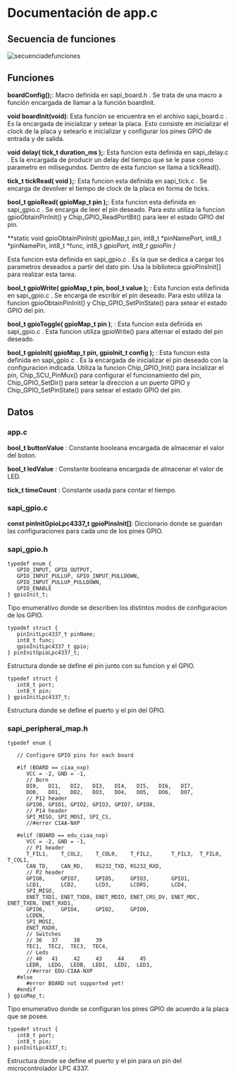 # **Documentación de app.c**


## **Secuencia de funciones**

![secuenciadefunciones](https://user-images.githubusercontent.com/65372063/84417608-45ce4900-abec-11ea-9b65-7c2603ccd6bd.png)

## **Funciones**

**boardConfig();**: Macro definida en sapi_board.h . Se trata de una macro a función 
encargada de llamar a  la función boardInit.

**void boardInit(void)**: Esta función se encuentra en el archivo sapi_board.c . Es la 
encargada de inicializar y setear la placa.
Esto consiste en inicializar el clock de la placa y setearlo e inicializar y
 configurar los pines GPIO de entrada y de salida.
 

**void delay( tick_t duration_ms );**: Esta funcion esta definida en sapi_delay.c . Es
la encargada de producir un delay del tiempo que se le pase como parametro en
milisegundos. Dentro de esta funcion se llama a tickRead().

**tick_t tickRead( void );**: Esta funcion esta definida en sapi_tick.c . Se encarga de
devolver el tiempo de clock de la placa en forma de ticks.

**bool_t gpioRead( gpioMap_t pin );**: Esta funcion esta definida en sapi_gpio.c . 
Se encarga de leer el pin deseado. Para esto utiliza la funcion gpioObtainPinInit() y
Chip_GPIO_ReadPortBit() para leer el estado GPIO del pin.


**static void gpioObtainPinInit( gpioMap_t pin,
                               int8_t *pinNamePort, int8_t *pinNamePin,
                               int8_t *func, int8_t *gpioPort,
                               int8_t *gpioPin )**
							   
Esta funcion esta definida en sapi_gpio.c . Es la que se dedica a cargar los 
parametros deseados a partir del dato pin. Usa la biblioteca gpioPinsInit[] para
realizar esta tarea. 


**bool_t gpioWrite( gpioMap_t pin, bool_t value );** : Esta funcion esta definida en sapi_gpio.c . 
Se encarga de escribir el pin deseado. Para esto utiliza la funcion gpioObtainPinInit() y
Chip_GPIO_SetPinState() para setear el estado GPIO del pin.

**bool_t gpioToggle( gpioMap_t pin )**; : Esta funcion esta definida en sapi_gpio.c . 
Esta funcion utiliza gpioWrite() para alternar el estado del pin deseado.


**bool_t gpioInit( gpioMap_t pin, gpioInit_t config );** : Esta funcion esta 
definida en sapi_gpio.c . Es la encargada de inicializar el pin deseado con la configuracion indicada.
Utiliza la funcion Chip_GPIO_Init() para incializar el pin, Chip_SCU_PinMux() para configurar el funcionamiento
del pin, Chip_GPIO_SetDir() para setear la direccion a un puerto GPIO y Chip_GPIO_SetPinState()
para setear el estado GPIO del pin.

## **Datos**

### **app.c**

**bool_t buttonValue** : Constante booleana encargada de almacenar el valor del boton.

**bool_t ledValue**   : Constante booleana encargada de almacenar el valor de LED.

**tick_t timeCount**  : Constante usada para contar el tiempo.

### **sapi_gpio.c**

**const pinInitGpioLpc4337_t gpioPinsInit[]**: Diccionario donde se guardan las configuraciones para cada uno
de los pines GPIO.


### **sapi_gpio.h**
```
typedef enum {
   GPIO_INPUT, GPIO_OUTPUT,
   GPIO_INPUT_PULLUP, GPIO_INPUT_PULLDOWN,
   GPIO_INPUT_PULLUP_PULLDOWN,
   GPIO_ENABLE
} gpioInit_t;
```
Tipo enumerativo donde se describen los distintos modos de configuracion de los GPIO.

```
typedef struct {
   pinInitLpc4337_t pinName;
   int8_t func;
   gpioInitLpc4337_t gpio;
} pinInitGpioLpc4337_t;
```
Estructura donde se define el pin junto con su funcion y el GPIO.

```
typedef struct {
   int8_t port;
   int8_t pin;
} gpioInitLpc4337_t;
```
Estructura donde se define el puerto y el pin del GPIO.

### **sapi_peripheral_map.h**

```
typedef enum {

   // Configure GPIO pins for each board

   #if (BOARD == ciaa_nxp)
      VCC = -2, GND = -1,
      // Born
      DI0,   DI1,   DI2,   DI3,   DI4,   DI5,   DI6,   DI7,
      DO0,   DO1,   DO2,   DO3,   DO4,   DO5,   DO6,   DO7,
      // P12 header
      GPIO0, GPIO1, GPIO2, GPIO3, GPIO7, GPIO8, 
      // P14 header
      SPI_MISO, SPI_MOSI, SPI_CS,
      //#error CIAA-NXP

   #elif (BOARD == edu_ciaa_nxp)
      VCC = -2, GND = -1,
      // P1 header
      T_FIL1,    T_COL2,    T_COL0,    T_FIL2,      T_FIL3,  T_FIL0,     T_COL1,
      CAN_TD,    CAN_RD,    RS232_TXD, RS232_RXD,
      // P2 header
      GPIO8,     GPIO7,     GPIO5,     GPIO3,       GPIO1,
      LCD1,      LCD2,      LCD3,      LCDRS,       LCD4,
      SPI_MISO,
      ENET_TXD1, ENET_TXD0, ENET_MDIO, ENET_CRS_DV, ENET_MDC, ENET_TXEN, ENET_RXD1,
      GPIO6,     GPIO4,     GPIO2,     GPIO0,
      LCDEN,
      SPI_MOSI,
      ENET_RXD0,
      // Switches
      // 36   37     38     39
      TEC1,  TEC2,  TEC3,  TEC4,
      // Leds
      // 40   41     42     43     44     45
      LEDR,  LEDG,  LEDB,  LED1,  LED2,  LED3,
      //#error EDU-CIAA-NXP
   #else
      #error BOARD not supported yet!
   #endif
} gpioMap_t;
```

Tipo enumerativo donde se configuran los pines GPIO de acuerdo a la placa que se posee.
```
typedef struct {
   int8_t port;
   int8_t pin;
} pinInitLpc4337_t;
```

Estructura donde se define el puerto y el pin para un pin del microcontrolador LPC 4337.



















